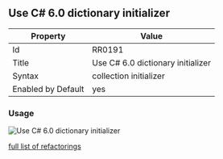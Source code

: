 ## Use C# 6.0 dictionary initializer

Property | Value
--- | --- 
Id | RR0191
Title | Use C\# 6\.0 dictionary initializer
Syntax | collection initializer
Enabled by Default | yes

### Usage

![Use C\# 6\.0 dictionary initializer](../../images/refactorings/UseCSharp6DictionaryInitializer.png)

[full list of refactorings](Refactorings.md)
